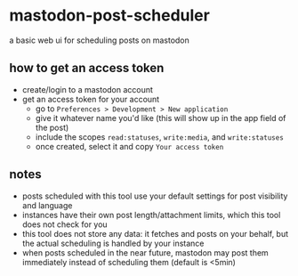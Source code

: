 # mastodon-post-scheduler

a basic web ui for scheduling posts on mastodon

## how to get an access token

- create/login to a mastodon account
- get an access token for your account
  - go to `Preferences > Development > New application`
  - give it whatever name you'd like (this will show up in the app field of the post)
  - include the scopes `read:statuses`, `write:media`, and `write:statuses`
  - once created, select it and copy `Your access token`

## notes

- posts scheduled with this tool use your default settings for post visibility and language
- instances have their own post length/attachment limits, which this tool does not check for you
- this tool does not store any data: it fetches and posts on your behalf, but the actual scheduling is handled by your instance
- when posts scheduled in the near future, mastodon may post them immediately instead of scheduling them (default is <5min)

